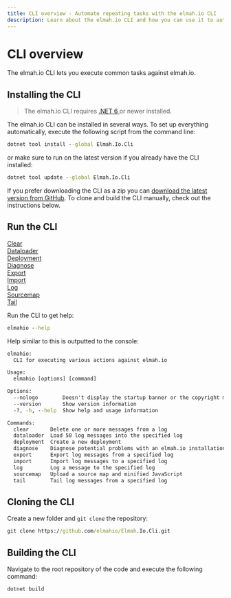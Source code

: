 ```yaml
---
title: CLI overview - Automate repeating tasks with the elmah.io CLI
description: Learn about the elmah.io CLI and how you can use it to automate common tasks from the command line. Export, tail, load test data, and more.
---
```


# CLI overview

The elmah.io CLI lets you execute common tasks against elmah.io.

## Installing the CLI

> The elmah.io CLI requires <a href="https://dotnet.microsoft.com/en-us/download/dotnet/6.0" target="_blank" rel="noopener noreferrer">.NET 6 <span class="far fa-external-link"></span></a> or newer installed.

The elmah.io CLI can be installed in several ways. To set up everything automatically, execute the following script from the command line:

```cmd
dotnet tool install --global Elmah.Io.Cli
```

or make sure to run on the latest version if you already have the CLI installed:

```cmd
dotnet tool update --global Elmah.Io.Cli
```

If you prefer downloading the CLI as a zip you can [download the latest version from GitHub](https://github.com/elmahio/Elmah.Io.Cli/releases). To clone and build the CLI manually, check out the instructions below.

## Run the CLI

<div class="guides-boxes row">
    <div class="guide-col col-4 col-sm-3 col-md-4 col-lg-3 col-xl-2">
        <a href="/cli-clear/" title="Clear">
            <div class="guide-box">
                <div class="guide-image">
                  <i class="fas fa-trash"></i>
                </div>
                <div class="guide-title">Clear</div>
            </div>
        </a>
    </div>
    <div class="guide-col col-4 col-sm-3 col-md-4 col-lg-3 col-xl-2">
        <a href="/cli-dataloader/" title="Dataloader">
            <div class="guide-box">
                <div class="guide-image">
                  <i class="fas fa-file-import"></i>
                </div>
                <div class="guide-title">Dataloader</div>
            </div>
        </a>
    </div>
    <div class="guide-col col-4 col-sm-3 col-md-4 col-lg-3 col-xl-2">
        <a href="/cli-deployment/" title="Deployment">
            <div class="guide-box">
                <div class="guide-image">
                  <i class="fas fa-rocket"></i>
                </div>
                <div class="guide-title">Deployment</div>
            </div>
        </a>
    </div>
    <div class="guide-col col-4 col-sm-3 col-md-4 col-lg-3 col-xl-2">
        <a href="/cli-diagnose/" title="Diagnose">
            <div class="guide-box">
                <div class="guide-image">
                  <i class="fas fa-stethoscope"></i>
                </div>
                <div class="guide-title">Diagnose</div>
            </div>
        </a>
    </div>
    <div class="guide-col col-4 col-sm-3 col-md-4 col-lg-3 col-xl-2">
        <a href="/cli-export/" title="Export">
            <div class="guide-box">
                <div class="guide-image">
                  <i class="fas fa-file-export"></i>
                </div>
                <div class="guide-title">Export</div>
            </div>
        </a>
    </div>
    <div class="guide-col col-4 col-sm-3 col-md-4 col-lg-3 col-xl-2">
        <a href="/cli-import/" title="Import">
            <div class="guide-box">
                <div class="guide-image">
                  <i class="fas fa-file-import"></i>
                </div>
                <div class="guide-title">Import</div>
            </div>
        </a>
    </div>
    <div class="guide-col col-4 col-sm-3 col-md-4 col-lg-3 col-xl-2">
        <a href="/cli-log/" title="Log">
            <div class="guide-box">
                <div class="guide-image">
                  <i class="fas fa-file-plus"></i>
                </div>
                <div class="guide-title">Log</div>
            </div>
        </a>
    </div>
    <div class="guide-col col-4 col-sm-3 col-md-4 col-lg-3 col-xl-2">
        <a href="/cli-sourcemap/" title="Sourcemap">
            <div class="guide-box">
                <div class="guide-image">
                  <i class="fab fa-js"></i>
                </div>
                <div class="guide-title">Sourcemap</div>
            </div>
        </a>
    </div>
    <div class="guide-col col-4 col-sm-3 col-md-4 col-lg-3 col-xl-2">
        <a href="/cli-tail/" title="Tail">
            <div class="guide-box">
                <div class="guide-image">
                  <i class="fas fa-eye"></i>
                </div>
                <div class="guide-title">Tail</div>
            </div>
        </a>
    </div>
</div>

Run the CLI to get help:

```cmd
elmahio --help
```

Help similar to this is outputted to the console:

```cmd
elmahio:
  CLI for executing various actions against elmah.io

Usage:
  elmahio [options] [command]

Options:
  --nologo        Doesn't display the startup banner or the copyright message
  --version       Show version information
  -?, -h, --help  Show help and usage information

Commands:
  clear       Delete one or more messages from a log
  dataloader  Load 50 log messages into the specified log
  deployment  Create a new deployment
  diagnose    Diagnose potential problems with an elmah.io installation
  export      Export log messages from a specified log
  import      Import log messages to a specified log
  log         Log a message to the specified log
  sourcemap   Upload a source map and minified JavaScript
  tail        Tail log messages from a specified log
```

## Cloning the CLI

Create a new folder and `git clone` the repository:

```cmd
git clone https://github.com/elmahio/Elmah.Io.Cli.git
```

## Building the CLI

Navigate to the root repository of the code and execute the following command:

```cmd
dotnet build
```